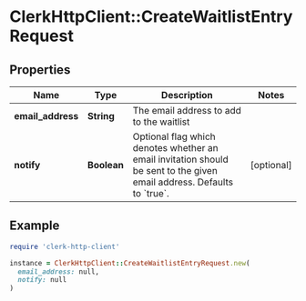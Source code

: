 # ClerkHttpClient::CreateWaitlistEntryRequest

## Properties

| Name | Type | Description | Notes |
| ---- | ---- | ----------- | ----- |
| **email_address** | **String** | The email address to add to the waitlist |  |
| **notify** | **Boolean** | Optional flag which denotes whether an email invitation should be sent to the given email address. Defaults to &#x60;true&#x60;. | [optional] |

## Example

```ruby
require 'clerk-http-client'

instance = ClerkHttpClient::CreateWaitlistEntryRequest.new(
  email_address: null,
  notify: null
)
```

